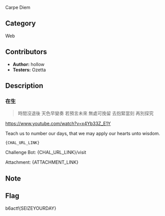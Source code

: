 Carpe Diem

## Category

Web

## Contributors

-   **Author:** hollow
-   **Testers:** Ozetta

## Description
### 在生

> 時間沒退後 天色早變奏
> 若預言未來 無處可挽留
> 去抱緊當刻 再別探究

https://www.youtube.com/watch?v=x4Yb33Z_E1Y

Teach us to number our days, that we may apply our hearts unto wisdom.

```
{CHAL_URL_LINK}
```

Challenge Bot: {CHAL_URL_LINK}/visit

Attachment: {ATTACHMENT_LINK}

## Note


## Flag

b6actf{SEIZEYOURDAY}
